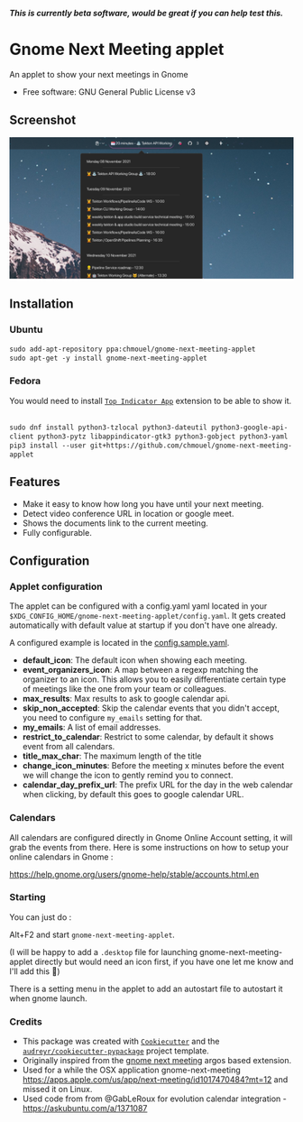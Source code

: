 ***This is currently beta software, would be great if you can help test this.***

# Gnome Next Meeting applet

An applet to show your next meetings in Gnome

* Free software: GNU General Public License v3

## Screenshot

![Screenshot](./.github/screenshot/screenshot.png)

## Installation

### Ubuntu
```
sudo add-apt-repository ppa:chmouel/gnome-next-meeting-applet
sudo apt-get -y install gnome-next-meeting-applet
```

### Fedora
You would need to install [`Top Indicator App`](https://extensions.gnome.org/extension/3681/top-indicator-app/) extension to be able to show it.

```

sudo dnf install python3-tzlocal python3-dateutil python3-google-api-client python3-pytz libappindicator-gtk3 python3-gobject python3-yaml
pip3 install --user git+https://github.com/chmouel/gnome-next-meeting-applet
```


## Features

* Make it easy to know how long you have until your next meeting.
* Detect video conference URL in location or google meet.
* Shows the documents link to the current meeting.
* Fully configurable.

## Configuration

### Applet configuration

The applet can be configured with a config.yaml yaml located in your
`$XDG_CONFIG_HOME/gnome-next-meeting-applet/config.yaml`. It gets created
automatically with default value at startup if you don't have one already.

A configured example is located in the [config.sample.yaml](./config.samples.yaml).

* **default_icon**: The default icon when showing each meeting.
* **event_organizers_icon**: A map between a regexp matching the organizer to an
  icon. This allows you to easily differentiate certain type of meetings like
  the one from your team or colleagues.
* **max_results**: Max results to ask to google calendar api.
* **skip_non_accepted**: Skip the calendar events that you didn't accept, you
  need to configure `my_emails` setting for that.
* **my_emails**: A list of email addresses.
* **restrict_to_calendar**: Restrict to some calendar, by default it shows event from all calendars.
* **title_max_char**: The maximum length of the title
* **change_icon_minutes**: Before the meeting x minutes before the event we will
  change the icon to gently remind you to connect.
* **calendar_day_prefix_url**: The prefix URL for the day in the web calendar when clicking, by default this goes to google calendar URL.


### Calendars

All calendars are configured directly in Gnome Online Account setting, it will
grab the events from there. Here is some instructions on how to setup your
online calendars in Gnome :

https://help.gnome.org/users/gnome-help/stable/accounts.html.en

### Starting

You can just do :

Alt+F2 and start `gnome-next-meeting-applet`.

(I will be happy to add a `.desktop` file for launching
gnome-next-meeting-applet directly but would need an icon first, if you have one
let me know and I'll add this 🧝)

There is a setting menu in the applet to add an autostart file to autostart it
when gnome launch.

### Credits

* This package was created with [`Cookiecutter`](https://github.com/audreyr/cookiecutter-pypackage) and the
[`audreyr/cookiecutter-pypackage`](https://github.com/audreyr/cookiecutter-pypackage) project template.
* Originally inspired from the [gnome next
  meeting](https://github.com/tjwells47/gnome-next-meeting) argos based
  extension.
* Used for a while the OSX application gnome-next-meeting
  https://apps.apple.com/us/app/next-meeting/id1017470484?mt=12 and missed it on
  Linux.
* Used code from from @GabLeRoux for evolution calendar integration - https://askubuntu.com/a/1371087
